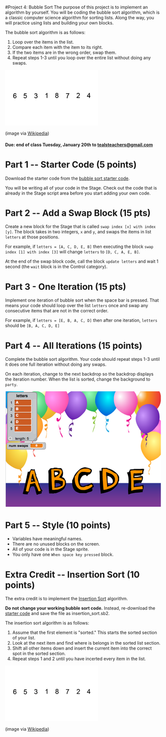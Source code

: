 #Project 4: Bubble Sort
The purpose of this project is to implement an algorithm by yourself. You will be coding the bubble sort algorithm, which is a classic computer science algorithm for sorting lists. Along the way, you will practice using lists and building your own blocks.

The bubble sort algorithm is as follows:

1. Loop over the items in the list.
1. Compare each item with the item to its right.
1. If the two items are in the wrong order, swap them.
1. Repeat steps 1-3 until you loop over the entire list without doing any swaps.

![bubble sort](Bubble-sort-example.gif)

(image via [Wikipedia](http://en.wikipedia.org/wiki/Bubble_sort))

#### Due: end of class Tuesday, January 20th to tealsteachers@gmail.com

# Part 1 -- Starter Code (5 points)
Download the starter code from the [bubble sort starter code](bubble_sort_starter.sb2).

You will be writing all of your code in the Stage. Check out the code that is already in the Stage script area before you start adding your own code.

# Part 2 -- Add a Swap Block (15 pts)
Create a new block for the Stage that is called `swap index [x] with index [y]`. The block takes in two integers, `x` and `y`, and swaps the items in list `letters` at those positions.

For example, if `letters = [A, C, D, E, B]` then executing the block `swap index [1] with index [3]` will change `letters` to `[D, C, A, E, B]`.

At the end of the swap block code, call the block `update letters` and wait 1 second (the `wait` block is in the Control category).

# Part 3 - One Iteration (15 pts)
Implement one iteration of bubble sort when the space bar is pressed. That means your code should loop over the list `letters` once and swap any consecutive items that are not in the correct order.

For example, if `letters = [E, B, A, C, D]` then after one iteration, `letters` should be `[B, A, C, D, E]`

# Part 4 -- All Iterations (15 points)
Complete the bubble sort algorithm. Your code should repeat steps 1-3 until it does one full iteration without doing any swaps.

On each iteration, change to the next backdrop so the backdrop displays the iteration number. When the list is sorted, change the background to `party`.

![sorted party](sorted_party.png)

# Part 5 -- Style (10 points)
- Variables have meaningful names.
- There are no unused blocks on the screen.
- All of your code is in the Stage sprite.
- You only have one `When space key pressed` block.

# Extra Credit -- Insertion Sort (10 points)
The extra credit is to implement the [Insertion Sort](http://en.wikipedia.org/wiki/Insertion_sort) algorithm.

**Do not change your working bubble sort code.**  Instead, re-download the [starter code](bubble_sort_starter.sb2) and save the file as insertion_sort.sb2.

The insertion sort algorithm is as follows:

1. Assume that the first element is "sorted." This starts the sorted section of your list.
1. Look at the next item and find where is belongs in the sorted list section.
1. Shift all other items down and insert the current item into the correct spot in the sorted section.
1. Repeat steps 1 and 2 until you have incerted every item in the list.

![insertion sort](Insertion-sort-example.gif)

(image via [Wikipedia](http://en.wikipedia.org/wiki/Insertion_sort))

